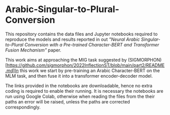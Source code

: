 # Arabic-Singular-to-Plural-Conversion

This repository contains the data files and Jupyter notebooks required to reproduce the models and results reported in out *"Neural Arabic Singular-to-Plural Conversion with a Pre-trained Character-BERT and Transformer Fusion Mechanism"* paper.

This work aims at approaching the MIG task suggested by (SIGMORPHON)[https://github.com/sigmorphon/2022InflectionST/blob/main/part2/README.md]In this work we start by pre-training an Arabic Character-BERT on the MLM task, and then fuse it into a transformer encoder-decoder model.

The links provided in the notebooks are downloadable, hence no extra coding is required to enable their running. It is necessary the notebooks are run using Google Colab, otherwise when reading the files from the their paths an error will be raised, unless the paths are corrected correspondingly.
